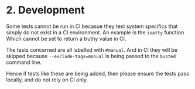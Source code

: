 # 2. Development

Some tests cannot be run in CI becasue they test system specifics that
simply do not exist in a CI environment. An example is the `isatty` function
Which cannot be set to return a truthy value in CI.

The tests concerned are all labelled with `#manual`. And in CI they will
be skipped because `--exclude-tags=manual` is being passed to the
`busted` command line.

Hence if tests like these are being added, then please ensure the tests
pass locally, and do not rely on CI only.
